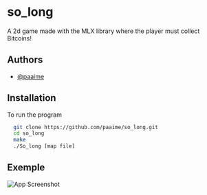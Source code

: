 # so_long
A 2d game made with the MLX library where the player must collect Bitcoins!
## Authors

- [@paaime](https://www.github.com/paaime)


## Installation

To run the program

```bash
  git clone https://github.com/paaime/so_long.git
  cd so_long
  make
  ./So_long [map file]
```
    
## Exemple

![App Screenshot](https://s4.gifyu.com/images/Screen-Recording-2022-10-20-at-22.18.01.gif)

